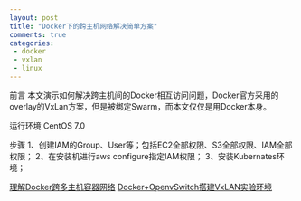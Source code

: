 ```yaml
--- 
layout: post
title: "Docker下的跨主机网络解决简单方案"
comments: true
categories:
 - docker
 - vxlan
 - linux
---
```


前言
本文演示如何解决跨主机间的Docker相互访问问题，Docker官方采用的overlay的VxLan方案，但是被绑定Swarm，而本文仅仅是用Docker本身。

运行环境
CentOS 7.0

步骤
1、创建IAM的Group、User等；包括EC2全部权限、S3全部权限、IAM全部权限；
2、在安装机进行aws configure指定IAM权限；
3、安装Kubernates环境；

[理解Docker跨多主机容器网络](http://tonybai.com/2016/02/15/understanding-docker-multi-host-networking/)
[Docker+OpenvSwitch搭建VxLAN实验环境](http://www.cnblogs.com/yuuyuu/p/5180827.html)